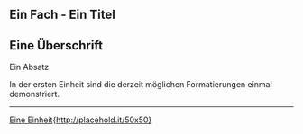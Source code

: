 
Ein Fach - Ein Titel
---
## Eine Überschrift

Ein Absatz.

In der ersten Einheit sind die derzeit möglichen Formatierungen einmal demonstriert.

---
[Eine Einheit](unit.md){http://placehold.it/50x50}

